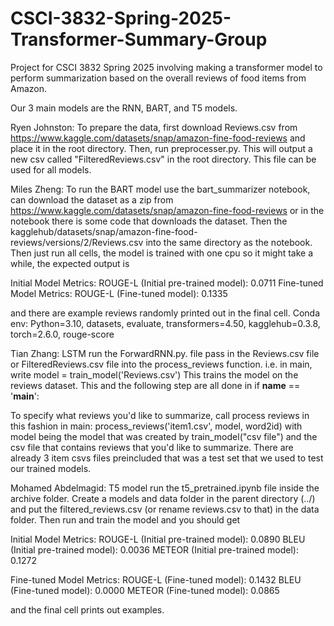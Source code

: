 # CSCI-3832-Spring-2025-Transformer-Summary-Group
Project for CSCI 3832 Spring 2025 involving making a transformer model to perform summarization based on the overall reviews of food items from Amazon.

Our 3 main models are the RNN, BART, and T5 models.

Ryen Johnston: To prepare the data, first download Reviews.csv from https://www.kaggle.com/datasets/snap/amazon-fine-food-reviews and place it in the root directory. Then, run preprocesser.py. This will output a new csv called "FilteredReviews.csv" in the root directory.
This file can be used for all models.

Miles Zheng: To run the BART model use the bart_summarizer notebook, can download the dataset as a zip from https://www.kaggle.com/datasets/snap/amazon-fine-food-reviews or in the notebook there is some code that downloads the dataset. Then the kagglehub/datasets/snap/amazon-fine-food-reviews/versions/2/Reviews.csv into the same directory as the notebook. Then just run all cells, the model is trained with one cpu so it might take a while, the expected output is 

Initial Model Metrics:
ROUGE-L (Initial pre-trained model): 0.0711
Fine-tuned Model Metrics:
ROUGE-L (Fine-tuned model): 0.1335

and there are example reviews randomly printed out in the final cell.
Conda env: Python=3.10, datasets, evaluate, transformers=4.50, kagglehub=0.3.8, torch=2.6.0, rouge-score

Tian Zhang: LSTM run the ForwardRNN.py. file pass in the Reviews.csv file or FilteredReviews.csv file into the process_reviews function. i.e. in main, write model = train_model('Reviews.csv')
This trains the model on the reviews dataset. This and the following step are all done in if __name__ == '__main__':

To specify what reviews you'd like to summarize,  call process reviews in this fashion in main: process_reviews('item1.csv', model, word2id) with model being the model that was created
by train_model("csv file") and the csv file that contains reviews that you'd like to summarize. There are already 3 item csvs files preincluded that was a test set that we used to test
our trained models. 

Mohamed Abdelmagid: T5 model run the t5_pretrained.ipynb file inside the archive folder. Create a models and data folder in the parent directory (../) and put the filtered_reviews.csv (or rename reviews.csv to that) in the data folder. Then run and train the model and you should get

Initial Model Metrics:
ROUGE-L (Initial pre-trained model): 0.0890
BLEU (Initial pre-trained model): 0.0036
METEOR (Initial pre-trained model): 0.1272

Fine-tuned Model Metrics:
ROUGE-L (Fine-tuned model): 0.1432
BLEU (Fine-tuned model): 0.0000
METEOR (Fine-tuned model): 0.0865

and the final cell prints out examples.

